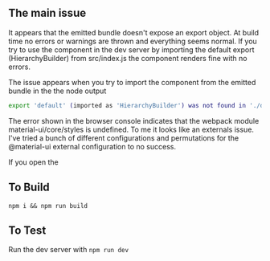 ## The main issue
It appears that the emitted bundle doesn't expose an export object. At build time no errors or warnings are thrown and everything seems normal. If you try to use the component in the dev server by importing the default export (HierarchyBuilder) from src/index.js the component renders fine with no errors.

The issue appears when you try to import the component from the emitted bundle in the the node output

```bash
export 'default' (imported as 'HierarchyBuilder') was not found in './dist/hierarchy-builder'
```

The error shown in the browser console indicates that the webpack module material-ui/core/styles is undefined. To me it looks like an externals issue. I've tried a bunch of different configurations and permutations for the @material-ui external configuration to no success.

If you open the 

## To Build
`npm i && npm run build`


## To Test
Run the dev server with `npm run dev`

